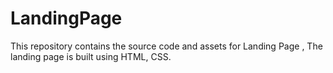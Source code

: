 # LandingPage
This repository contains the source code and assets for Landing Page , The landing page is built using HTML, CSS.
